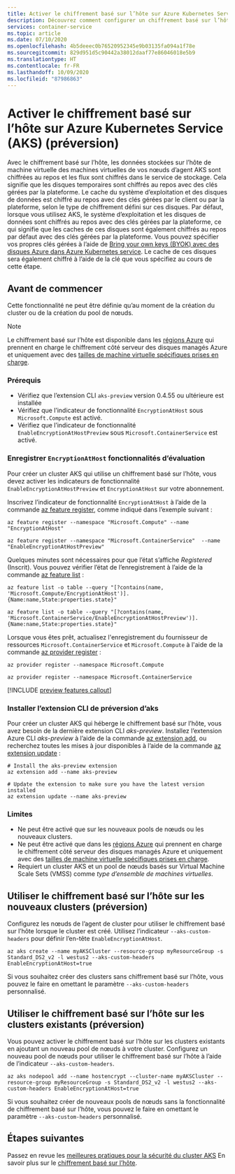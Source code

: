 ```yaml
---
title: Activer le chiffrement basé sur l’hôte sur Azure Kubernetes Service (AKS)
description: Découvrez comment configurer un chiffrement basé sur l’hôte dans un cluster Azure Kubernetes service (AKS)
services: container-service
ms.topic: article
ms.date: 07/10/2020
ms.openlocfilehash: 4b5deeec0b76520952345e9b03135fa094a1f78e
ms.sourcegitcommit: 829d951d5c90442a38012daaf77e86046018e5b9
ms.translationtype: HT
ms.contentlocale: fr-FR
ms.lasthandoff: 10/09/2020
ms.locfileid: "87986863"
---
```

# <a name="host-based-encryption-on-azure-kubernetes-service-aks-preview"></a>Activer le chiffrement basé sur l’hôte sur Azure Kubernetes Service (AKS) (préversion)

Avec le chiffrement basé sur l’hôte, les données stockées sur l’hôte de machine virtuelle des machines virtuelles de vos nœuds d’agent AKS sont chiffrées au repos et les flux sont chiffrés dans le service de stockage. Cela signifie que les disques temporaires sont chiffrés au repos avec des clés gérées par la plateforme. Le cache du système d’exploitation et des disques de données est chiffré au repos avec des clés gérées par le client ou par la plateforme, selon le type de chiffrement défini sur ces disques. Par défaut, lorsque vous utilisez AKS, le système d’exploitation et les disques de données sont chiffrés au repos avec des clés gérées par la plateforme, ce qui signifie que les caches de ces disques sont également chiffrés au repos par défaut avec des clés gérées par la plateforme.  Vous pouvez spécifier vos propres clés gérées à l’aide de [Bring your own keys (BYOK) avec des disques Azure dans Azure Kubernetes service](azure-disk-customer-managed-keys.md). Le cache de ces disques sera également chiffré à l’aide de la clé que vous spécifiez au cours de cette étape.


## <a name="before-you-begin"></a>Avant de commencer

Cette fonctionnalité ne peut être définie qu’au moment de la création du cluster ou de la création du pool de nœuds.

> [!NOTE]
> Le chiffrement basé sur l’hôte est disponible dans les [régions Azure][supported-regions] qui prennent en charge le chiffrement côté serveur des disques managés Azure et uniquement avec des [tailles de machine virtuelle spécifiques prises en charge][supported-sizes].

### <a name="prerequisites"></a>Prérequis

- Vérifiez que l’extension CLI `aks-preview` version 0.4.55 ou ultérieure est installée
- Vérifiez que l’indicateur de fonctionnalité `EncryptionAtHost` sous `Microsoft.Compute` est activé.
- Vérifiez que l’indicateur de fonctionnalité `EnableEncryptionAtHostPreview` sous `Microsoft.ContainerService` est activé.

### <a name="register-encryptionathost--preview-features"></a>Enregistrer `EncryptionAtHost` fonctionnalités d’évaluation

Pour créer un cluster AKS qui utilise un chiffrement basé sur l’hôte, vous devez activer les indicateurs de fonctionnalité `EnableEncryptionAtHostPreview` et `EncryptionAtHost` sur votre abonnement.

Inscrivez l’indicateur de fonctionnalité `EncryptionAtHost` à l’aide de la commande [az feature register][az-feature-register], comme indiqué dans l’exemple suivant :

```azurecli-interactive
az feature register --namespace "Microsoft.Compute" --name "EncryptionAtHost"

az feature register --namespace "Microsoft.ContainerService"  --name "EnableEncryptionAtHostPreview"
```

Quelques minutes sont nécessaires pour que l’état s’affiche *Registered* (Inscrit). Vous pouvez vérifier l’état de l’enregistrement à l’aide de la commande [az feature list][az-feature-list] :

```azurecli-interactive
az feature list -o table --query "[?contains(name, 'Microsoft.Compute/EncryptionAtHost')].{Name:name,State:properties.state}"

az feature list -o table --query "[?contains(name, 'Microsoft.ContainerService/EnableEncryptionAtHostPreview')].{Name:name,State:properties.state}"
```

Lorsque vous êtes prêt, actualisez l'enregistrement du fournisseur de ressources `Microsoft.ContainerService` et `Microsoft.Compute` à l'aide de la commande [az provider register][az-provider-register] :

```azurecli-interactive
az provider register --namespace Microsoft.Compute

az provider register --namespace Microsoft.ContainerService
```

[!INCLUDE [preview features callout](./includes/preview/preview-callout.md)]

### <a name="install-aks-preview-cli-extension"></a>Installer l’extension CLI de préversion d’aks

Pour créer un cluster AKS qui héberge le chiffrement basé sur l’hôte, vous avez besoin de la dernière extension CLI *aks-preview*. Installez l’extension Azure CLI *aks-preview* à l’aide de la commande [az extension add][az-extension-add], ou recherchez toutes les mises à jour disponibles à l’aide de la commande [az extension update][az-extension-update] :

```azurecli-interactive
# Install the aks-preview extension
az extension add --name aks-preview

# Update the extension to make sure you have the latest version installed
az extension update --name aks-preview
```

### <a name="limitations"></a>Limites

- Ne peut être activé que sur les nouveaux pools de nœuds ou les nouveaux clusters.
- Ne peut être activé que dans les [régions Azure][supported-regions] qui prennent en charge le chiffrement côté serveur des disques managés Azure et uniquement avec des [tailles de machine virtuelle spécifiques prises en charge][supported-sizes].
- Requiert un cluster AKS et un pool de nœuds basés sur Virtual Machine Scale Sets (VMSS) comme *type d’ensemble de machines virtuelles*.

## <a name="use-host-based-encryption-on-new-clusters-preview"></a>Utiliser le chiffrement basé sur l’hôte sur les nouveaux clusters (préversion)

Configurez les nœuds de l’agent de cluster pour utiliser le chiffrement basé sur l’hôte lorsque le cluster est créé. Utilisez l’indicateur `--aks-custom-headers` pour définir l’en-tête `EnableEncryptionAtHost`.

```azurecli-interactive
az aks create --name myAKSCluster --resource-group myResourceGroup -s Standard_DS2_v2 -l westus2 --aks-custom-headers EnableEncryptionAtHost=true
```

Si vous souhaitez créer des clusters sans chiffrement basé sur l’hôte, vous pouvez le faire en omettant le paramètre `--aks-custom-headers` personnalisé.

## <a name="use-host-based-encryption-on-existing-clusters-preview"></a>Utiliser le chiffrement basé sur l’hôte sur les clusters existants (préversion)

Vous pouvez activer le chiffrement basé sur l’hôte sur les clusters existants en ajoutant un nouveau pool de nœuds à votre cluster. Configurez un nouveau pool de nœuds pour utiliser le chiffrement basé sur l’hôte à l’aide de l’indicateur `--aks-custom-headers`.

```azurecli
az aks nodepool add --name hostencrypt --cluster-name myAKSCluster --resource-group myResourceGroup -s Standard_DS2_v2 -l westus2 --aks-custom-headers EnableEncryptionAtHost=true
```

Si vous souhaitez créer de nouveaux pools de nœuds sans la fonctionnalité de chiffrement basé sur l’hôte, vous pouvez le faire en omettant le paramètre `--aks-custom-headers` personnalisé.

## <a name="next-steps"></a>Étapes suivantes

Passez en revue les [meilleures pratiques pour la sécurité du cluster AKS][best-practices-security] En savoir plus sur le [chiffrement basé sur l’hôte](../virtual-machines/linux/disk-encryption.md#encryption-at-host---end-to-end-encryption-for-your-vm-data).


<!-- LINKS - external -->

<!-- LINKS - internal -->
[az-extension-add]: /cli/azure/extension#az-extension-add
[az-extension-update]: /cli/azure/extension#az-extension-update
[best-practices-security]: ./operator-best-practices-cluster-security.md
[supported-regions]: ../virtual-machines/linux/disk-encryption.md#supported-regions
[supported-sizes]: ../virtual-machines/linux/disk-encryption.md#supported-vm-sizes
[azure-cli-install]: /cli/azure/install-azure-cli
[az-feature-register]: /cli/azure/feature#az-feature-register
[az-feature-list]: /cli/azure/feature#az-feature-list
[az-provider-register]: /cli/azure/provider#az-provider-register

